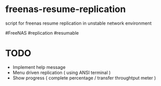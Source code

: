 # freenas-resume-replication
script for freenas resume replication in unstable network environment

#FreeNAS
#replication
#resumable


# TODO
 - Implement help message
 - Menu driven replication ( using ANSI terminal )
 - Show progress ( complete percentage / transfer throughtput meter )
 
